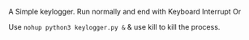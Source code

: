 A Simple keylogger.
Run normally and end with Keyboard Interrupt Or

Use ```nohup python3 keylogger.py &``` & use kill <PID> to kill the process.
